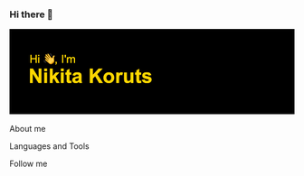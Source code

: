 ### Hi there 👋

![Headers](https://github.com/n1kitich/n1kitich/blob/main/header.png)

About me

Languages and Tools

Follow me
